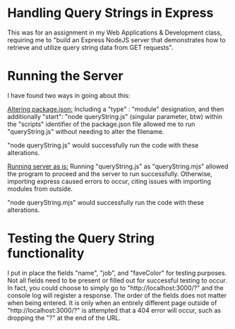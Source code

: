 # Handling Query Strings in Express
This was for an assignment in my Web Applications & Development class, requiring me to "build an Express NodeJS server that demonstrates how to retrieve and utilize query string data from GET requests".
# Running the Server
I have found two ways in going about this:

<ins>Altering package.json:</ins> Including a "type" : "module" designation, and then additionally "start": "node queryString.js" (singular parameter, btw) within the "scripts" identifier of the package.json file allowed me to run "queryString.js" without needing to alter the filename.

"node queryString.js" would successfully run the code with these alterations.

<ins>Running server as is:</ins> Running "queryString.js" as "queryString.mjs" allowed the program to proceed and the server to run successfully. Otherwise, importing express caused errors to occur, citing issues with importing modules from outside.

"node queryString.mjs" would successfully run the code with these alterations.
# Testing the Query String functionality
I put in place the fields "name", "job", and "faveColor" for testing purposes. Not all fields need to be present or filled out for successful testing to occur. In fact, you could choose to simply go to "http://localhost:3000/?" and the console log will register a response. The order of the fields does not matter when being entered. It is only when an entirely different page outside of "http://localhost:3000/?" is attempted that a 404 error will occur, such as dropping the "?" at the end of the URL.
